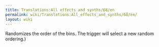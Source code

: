 ```yaml
---
title: Translations:All effects and synths/68/en
permalink: wiki/Translations:All_effects_and_synths/68/en/
layout: wiki
---
```


Randomizes the order of the bins. The trigger will select a new random
ordering.)</small>

